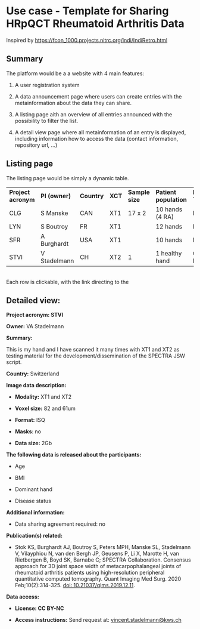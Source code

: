 # Use case - Template for Sharing HRpQCT Rheumatoid Arthritis Data

Inspired by <https://fcon_1000.projects.nitrc.org/indi/IndiRetro.html>

## Summary 

The platform would be a a website with 4 main features:

1.  A user registration system

2.  A data announcement page where users can create entries with the metainformation about the data they can share.

3.  A listing page aith an overview of all entries announced with the possibility to filter the list.

4.  A detail view page where all metainformation of an entry is displayed, including information how to access the data (contact information, repository url, ...) 

## Listing page

The listing page would be simply a dynamic table.

|                     |                |             |         |                 |                        |                  |
|---------------------|----------------|-------------|---------|-----------------|------------------------|------------------|
| **Project acronym** | **PI (owner)** | **Country** | **XCT** | **Sample size** | **Patient population** | **License Type** |
| CLG                 | S Manske       | CAN         | XT1     | 17 x 2          | 10 hands (4 RA)        | NA               |
| LYN                 | S Boutroy      | FR          | XT1     |                 | 12 hands               | NA               |
| SFR                 | A Burghardt    | USA         | XT1     |                 | 10 hands               | NA               |
| STVI                | V Stadelmann   | CH          | XT2     | 1               | 1 healthy hand         | CC BY-NC         |

\
Each row is clickable, with the link directing to the

## Detailed view:

**Project acronym: STVI**

**Owner:** VA Stadelmann

**Summary:**

This is my hand and I have scanned it many times with XT1 and XT2 as testing material for the development/dissemination of the SPECTRA JSW script. 

**Country:** Switzerland

**Image data description:**

-   **Modality:** XT1 and XT2

-   **Voxel size:** 82 and 61um

-   **Format:** ISQ

-   **Masks**: no

-   **Data size:** 2Gb

**The following data is released about the participants:**

-   Age

-   BMI

-   Dominant hand

-   Disease status

**Additional information:**

-   Data sharing agreement required: no

**Publication(s) related:**

-   Stok KS, Burghardt AJ, Boutroy S, Peters MPH, Manske SL, Stadelmann V, Vilayphiou N, van den Bergh JP, Geusens P, Li X, Marotte H, van Rietbergen B, Boyd SK, Barnabe C; SPECTRA Collaboration. Consensus approach for 3D joint space width of metacarpophalangeal joints of rheumatoid arthritis patients using high-resolution peripheral quantitative computed tomography. Quant Imaging Med Surg. 2020 Feb;10(2):314-325. [doi: 10.21037/qims.2019.12.11](https://dx.doi.org/10.21037/qims.2019.12.11).

**Data access:**

-   **License: CC BY-NC**

-   **Access instructions:** Send request at: [vincent.stadelmann\@kws.ch](mailto:vincent.stadelmann@kws.ch)
